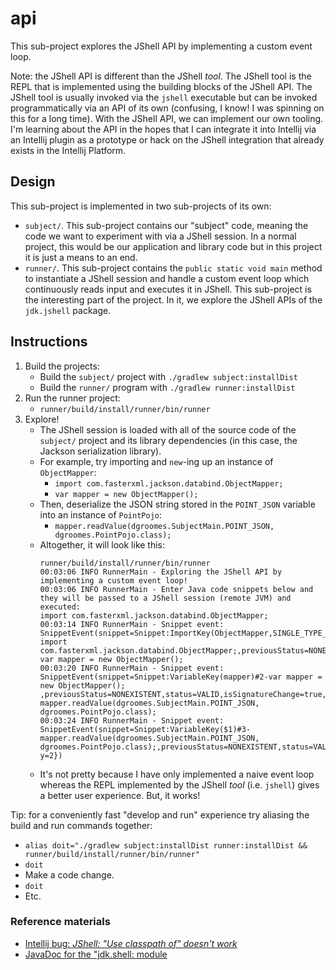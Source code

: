 # api

This sub-project explores the JShell API by implementing a custom event loop.

Note: the JShell API is different than the JShell *tool*. The JShell tool is the REPL that is implemented using the
building blocks of the JShell API. The JShell tool is usually invoked via the `jshell` executable but can be invoked
programmatically via an API of its own (confusing, I know! I was spinning on this for a long time). With the JShell API,
we can implement our own tooling. I'm learning about the API in the hopes that I can integrate it into Intellij via an Intellij
plugin as a prototype or hack on the JShell integration that already exists in the Intellij Platform.

## Design

This sub-project is implemented in two sub-projects of its own:

* `subject/`. This sub-project contains our "subject" code, meaning the code we want to experiment with via a JShell
  session. In a normal project, this would be our application and library code but in this project it is just a means to
  an end. 
* `runner/`. This sub-project contains the `public static void main` method to instantiate a JShell session and
  handle a custom event loop which continuously reads input and executes it in JShell. This sub-project is the
  interesting part of the project. In it, we explore the JShell APIs of the `jdk.jshell` package.

## Instructions

1. Build the projects:
    * Build the `subject/` project with `./gradlew subject:installDist`
    * Build the `runner/` program with `./gradlew runner:installDist`
1. Run the runner project:
    * `runner/build/install/runner/bin/runner`
1. Explore!
    * The JShell session is loaded with all of the source code of the `subject/` project and its library dependencies (in
      this case, the Jackson serialization library).
    * For example, try importing and `new`-ing up an instance of `ObjectMapper`:
      * `import com.fasterxml.jackson.databind.ObjectMapper;`
      * `var mapper = new ObjectMapper(); `
    * Then, deserialize the JSON string stored in the `POINT_JSON` variable into an instance of `PointPojo`:
      * `mapper.readValue(dgroomes.SubjectMain.POINT_JSON, dgroomes.PointPojo.class);`
    * Altogether, it will look like this:
      ```
      runner/build/install/runner/bin/runner
      00:03:06 INFO RunnerMain - Exploring the JShell API by implementing a custom event loop!
      00:03:06 INFO RunnerMain - Enter Java code snippets below and they will be passed to a JShell session (remote JVM) and executed:
      import com.fasterxml.jackson.databind.ObjectMapper;
      00:03:14 INFO RunnerMain - Snippet event: SnippetEvent(snippet=Snippet:ImportKey(ObjectMapper,SINGLE_TYPE_IMPORT_SUBKIND)#1-import com.fasterxml.jackson.databind.ObjectMapper;,previousStatus=NONEXISTENT,status=VALID,isSignatureChange=true,causeSnippetnull)
      var mapper = new ObjectMapper();
      00:03:20 INFO RunnerMain - Snippet event: SnippetEvent(snippet=Snippet:VariableKey(mapper)#2-var mapper = new ObjectMapper(); ,previousStatus=NONEXISTENT,status=VALID,isSignatureChange=true,causeSnippetnullvalue=com.fasterxml.jackson.databind.ObjectMapper@27c20538)
      mapper.readValue(dgroomes.SubjectMain.POINT_JSON, dgroomes.PointPojo.class);
      00:03:24 INFO RunnerMain - Snippet event: SnippetEvent(snippet=Snippet:VariableKey($1)#3-mapper.readValue(dgroomes.SubjectMain.POINT_JSON, dgroomes.PointPojo.class);,previousStatus=NONEXISTENT,status=VALID,isSignatureChange=true,causeSnippetnullvalue=PointPojo{x=1, y=2})
      ```
    * It's not pretty because I have only implemented a naive event loop whereas the REPL implemented by the JShell *tool*
    (i.e. `jshell`) gives a better user experience. But, it works!

Tip: for a conveniently fast "develop and run" experience try aliasing the build and run commands together:
* `alias doit="./gradlew subject:installDist runner:installDist && runner/build/install/runner/bin/runner"`
* `doit`
* Make a code change.
* `doit`
* Etc.

### Reference materials

* [Intellij bug: *JShell: "Use classpath of" doesn't work*](https://youtrack.jetbrains.com/issue/IDEA-176418)
* [JavaDoc for the "jdk.shell: module](https://docs.oracle.com/en/java/javase/15/docs/api/jdk.jshell/jdk/jshell/package-summary.html)
